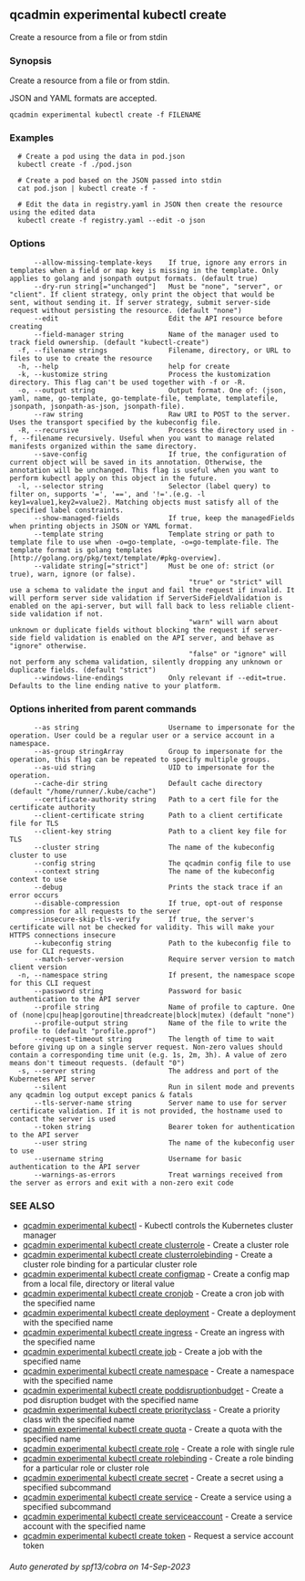 ## qcadmin experimental kubectl create

Create a resource from a file or from stdin

### Synopsis

Create a resource from a file or from stdin.

 JSON and YAML formats are accepted.

```
qcadmin experimental kubectl create -f FILENAME
```

### Examples

```
  # Create a pod using the data in pod.json
  kubectl create -f ./pod.json
  
  # Create a pod based on the JSON passed into stdin
  cat pod.json | kubectl create -f -
  
  # Edit the data in registry.yaml in JSON then create the resource using the edited data
  kubectl create -f registry.yaml --edit -o json
```

### Options

```
      --allow-missing-template-keys    If true, ignore any errors in templates when a field or map key is missing in the template. Only applies to golang and jsonpath output formats. (default true)
      --dry-run string[="unchanged"]   Must be "none", "server", or "client". If client strategy, only print the object that would be sent, without sending it. If server strategy, submit server-side request without persisting the resource. (default "none")
      --edit                           Edit the API resource before creating
      --field-manager string           Name of the manager used to track field ownership. (default "kubectl-create")
  -f, --filename strings               Filename, directory, or URL to files to use to create the resource
  -h, --help                           help for create
  -k, --kustomize string               Process the kustomization directory. This flag can't be used together with -f or -R.
  -o, --output string                  Output format. One of: (json, yaml, name, go-template, go-template-file, template, templatefile, jsonpath, jsonpath-as-json, jsonpath-file).
      --raw string                     Raw URI to POST to the server.  Uses the transport specified by the kubeconfig file.
  -R, --recursive                      Process the directory used in -f, --filename recursively. Useful when you want to manage related manifests organized within the same directory.
      --save-config                    If true, the configuration of current object will be saved in its annotation. Otherwise, the annotation will be unchanged. This flag is useful when you want to perform kubectl apply on this object in the future.
  -l, --selector string                Selector (label query) to filter on, supports '=', '==', and '!='.(e.g. -l key1=value1,key2=value2). Matching objects must satisfy all of the specified label constraints.
      --show-managed-fields            If true, keep the managedFields when printing objects in JSON or YAML format.
      --template string                Template string or path to template file to use when -o=go-template, -o=go-template-file. The template format is golang templates [http://golang.org/pkg/text/template/#pkg-overview].
      --validate string[="strict"]     Must be one of: strict (or true), warn, ignore (or false).
                                       		"true" or "strict" will use a schema to validate the input and fail the request if invalid. It will perform server side validation if ServerSideFieldValidation is enabled on the api-server, but will fall back to less reliable client-side validation if not.
                                       		"warn" will warn about unknown or duplicate fields without blocking the request if server-side field validation is enabled on the API server, and behave as "ignore" otherwise.
                                       		"false" or "ignore" will not perform any schema validation, silently dropping any unknown or duplicate fields. (default "strict")
      --windows-line-endings           Only relevant if --edit=true. Defaults to the line ending native to your platform.
```

### Options inherited from parent commands

```
      --as string                      Username to impersonate for the operation. User could be a regular user or a service account in a namespace.
      --as-group stringArray           Group to impersonate for the operation, this flag can be repeated to specify multiple groups.
      --as-uid string                  UID to impersonate for the operation.
      --cache-dir string               Default cache directory (default "/home/runner/.kube/cache")
      --certificate-authority string   Path to a cert file for the certificate authority
      --client-certificate string      Path to a client certificate file for TLS
      --client-key string              Path to a client key file for TLS
      --cluster string                 The name of the kubeconfig cluster to use
      --config string                  The qcadmin config file to use
      --context string                 The name of the kubeconfig context to use
      --debug                          Prints the stack trace if an error occurs
      --disable-compression            If true, opt-out of response compression for all requests to the server
      --insecure-skip-tls-verify       If true, the server's certificate will not be checked for validity. This will make your HTTPS connections insecure
      --kubeconfig string              Path to the kubeconfig file to use for CLI requests.
      --match-server-version           Require server version to match client version
  -n, --namespace string               If present, the namespace scope for this CLI request
      --password string                Password for basic authentication to the API server
      --profile string                 Name of profile to capture. One of (none|cpu|heap|goroutine|threadcreate|block|mutex) (default "none")
      --profile-output string          Name of the file to write the profile to (default "profile.pprof")
      --request-timeout string         The length of time to wait before giving up on a single server request. Non-zero values should contain a corresponding time unit (e.g. 1s, 2m, 3h). A value of zero means don't timeout requests. (default "0")
  -s, --server string                  The address and port of the Kubernetes API server
      --silent                         Run in silent mode and prevents any qcadmin log output except panics & fatals
      --tls-server-name string         Server name to use for server certificate validation. If it is not provided, the hostname used to contact the server is used
      --token string                   Bearer token for authentication to the API server
      --user string                    The name of the kubeconfig user to use
      --username string                Username for basic authentication to the API server
      --warnings-as-errors             Treat warnings received from the server as errors and exit with a non-zero exit code
```

### SEE ALSO

* [qcadmin experimental kubectl](qcadmin_experimental_kubectl.md)	 - Kubectl controls the Kubernetes cluster manager
* [qcadmin experimental kubectl create clusterrole](qcadmin_experimental_kubectl_create_clusterrole.md)	 - Create a cluster role
* [qcadmin experimental kubectl create clusterrolebinding](qcadmin_experimental_kubectl_create_clusterrolebinding.md)	 - Create a cluster role binding for a particular cluster role
* [qcadmin experimental kubectl create configmap](qcadmin_experimental_kubectl_create_configmap.md)	 - Create a config map from a local file, directory or literal value
* [qcadmin experimental kubectl create cronjob](qcadmin_experimental_kubectl_create_cronjob.md)	 - Create a cron job with the specified name
* [qcadmin experimental kubectl create deployment](qcadmin_experimental_kubectl_create_deployment.md)	 - Create a deployment with the specified name
* [qcadmin experimental kubectl create ingress](qcadmin_experimental_kubectl_create_ingress.md)	 - Create an ingress with the specified name
* [qcadmin experimental kubectl create job](qcadmin_experimental_kubectl_create_job.md)	 - Create a job with the specified name
* [qcadmin experimental kubectl create namespace](qcadmin_experimental_kubectl_create_namespace.md)	 - Create a namespace with the specified name
* [qcadmin experimental kubectl create poddisruptionbudget](qcadmin_experimental_kubectl_create_poddisruptionbudget.md)	 - Create a pod disruption budget with the specified name
* [qcadmin experimental kubectl create priorityclass](qcadmin_experimental_kubectl_create_priorityclass.md)	 - Create a priority class with the specified name
* [qcadmin experimental kubectl create quota](qcadmin_experimental_kubectl_create_quota.md)	 - Create a quota with the specified name
* [qcadmin experimental kubectl create role](qcadmin_experimental_kubectl_create_role.md)	 - Create a role with single rule
* [qcadmin experimental kubectl create rolebinding](qcadmin_experimental_kubectl_create_rolebinding.md)	 - Create a role binding for a particular role or cluster role
* [qcadmin experimental kubectl create secret](qcadmin_experimental_kubectl_create_secret.md)	 - Create a secret using a specified subcommand
* [qcadmin experimental kubectl create service](qcadmin_experimental_kubectl_create_service.md)	 - Create a service using a specified subcommand
* [qcadmin experimental kubectl create serviceaccount](qcadmin_experimental_kubectl_create_serviceaccount.md)	 - Create a service account with the specified name
* [qcadmin experimental kubectl create token](qcadmin_experimental_kubectl_create_token.md)	 - Request a service account token

###### Auto generated by spf13/cobra on 14-Sep-2023
